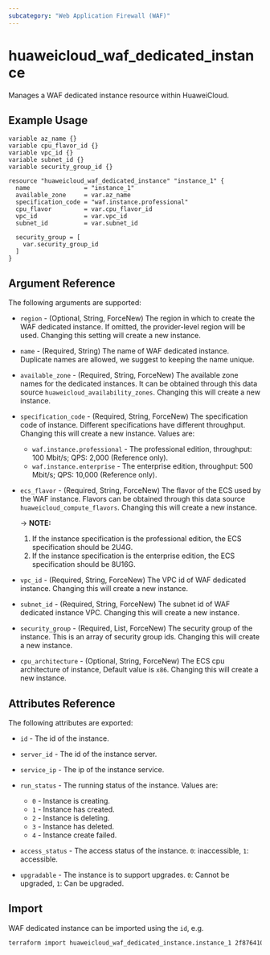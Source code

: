 ```yaml
---
subcategory: "Web Application Firewall (WAF)"
---
```


# huaweicloud_waf_dedicated_instance

Manages a WAF dedicated instance resource within HuaweiCloud.

## Example Usage

```hcl
variable az_name {}
variable cpu_flavor_id {}
variable vpc_id {}
variable subnet_id {}
variable security_group_id {}

resource "huaweicloud_waf_dedicated_instance" "instance_1" {
  name               = "instance_1"
  available_zone     = var.az_name
  specification_code = "waf.instance.professional"
  cpu_flavor         = var.cpu_flavor_id
  vpc_id             = var.vpc_id
  subnet_id          = var.subnet_id

  security_group = [
    var.security_group_id
  ]
}
```

## Argument Reference

The following arguments are supported:

* `region` - (Optional, String, ForceNew) The region in which to create the WAF dedicated instance.
  If omitted, the provider-level region will be used. Changing this setting will create a new instance.
  
* `name` - (Required, String) The name of WAF dedicated instance. Duplicate names are allowed, we suggest to keeping the 
  name unique.

* `available_zone` - (Required, String, ForceNew) The available zone names for the dedicated instances. It can be obtained through 
  this data source `huaweicloud_availability_zones`. Changing this will create a new instance.

* `specification_code` - (Required, String, ForceNew) The specification code of instance. 
  Different specifications have different throughput. Changing this will create a new instance. Values are:
  * `waf.instance.professional` - The professional edition, throughput: 100 Mbit/s; QPS: 2,000 (Reference only).
  * `waf.instance.enterprise` - The enterprise edition, throughput: 500 Mbit/s; QPS: 10,000 (Reference only).

* `ecs_flavor` - (Required, String, ForceNew) The flavor of the ECS used by the WAF instance. Flavors can be obtained
  through this data source `huaweicloud_compute_flavors`. Changing this will create a new instance.

  -> **NOTE:** 
   1. If the instance specification is the professional edition, the ECS specification should be 2U4G.
   2. If the instance specification is the enterprise edition, the ECS specification should be 8U16G.

* `vpc_id` - (Required, String, ForceNew) The VPC id of WAF dedicated instance.
   Changing this will create a new instance.

* `subnet_id` - (Required, String, ForceNew) The subnet id of WAF dedicated instance VPC.
   Changing this will create a new instance.

* `security_group` - (Required, List, ForceNew) The security group of the instance. This is an array of security group ids.
   Changing this will create a new instance.
  
* `cpu_architecture` - (Optional, String, ForceNew) The ECS cpu architecture of instance, Default value is `x86`.
  Changing this will create a new instance.

## Attributes Reference

The following attributes are exported:

* `id` -  The id of the instance.

* `server_id` - The id of the instance server.

* `service_ip` - The ip of the instance service.

* `run_status` - The running status of the instance. Values are:
  * `0` - Instance is creating.
  * `1` - Instance has created.
  * `2` - Instance is deleting.
  * `3` - Instance has deleted.
  * `4` - Instance create failed.

* `access_status` - The access status of the instance. `0`: inaccessible, `1`: accessible.

* `upgradable` - The instance is to support upgrades. `0`: Cannot be upgraded, `1`: Can be upgraded.

## Import

WAF dedicated instance can be imported using the `id`, e.g.

```sh
terraform import huaweicloud_waf_dedicated_instance.instance_1 2f87641090206b821f07e0f6bd6
```
